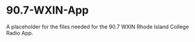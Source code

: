 # 90.7-WXIN-App
A placeholder for the files needed for the 90.7 WXIN Rhode Island College Radio App.
